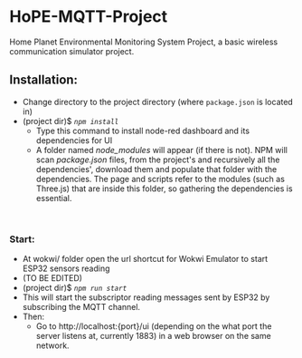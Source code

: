 # HoPE-MQTT-Project
Home Planet Environmental Monitoring System Project, a basic wireless communication simulator project. 

## Installation:
 - Change directory to the project directory (where `package.json` is located in)
 - (project dir)$ *`npm install`*
     - Type this command to install node-red dashboard and its dependencies for UI
     - A folder named *node_modules* will appear (if there is not). NPM will scan *package.json* files, from the project's and recursively all the dependencies', download them and populate that folder with the dependencies. The page and scripts refer to the modules (such as Three.js) that are inside this folder, so gathering the dependencies is essential.

<br>

### Start:
 - At wokwi/ folder open the url shortcut for Wokwi Emulator to start ESP32 sensors reading
 - (TO BE EDITED) 
 - (project dir)$ *`npm run start`*
 - This will start the subscriptor reading messages sent by ESP32 by subscribing the MQTT channel.
 - Then:
     - Go to http://localhost:{port}/ui (depending on the what port the server listens at, currently 1883) in a web browser on the same network.